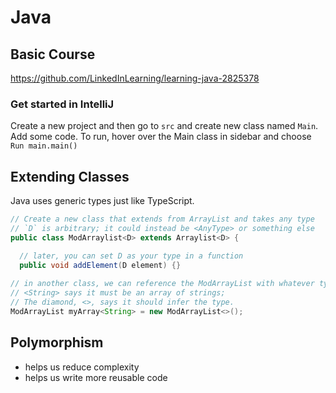 # Java

## Basic Course
https://github.com/LinkedInLearning/learning-java-2825378

### Get started in IntelliJ

Create a new project and then go to `src` and create new class named `Main`.
Add some code.
To run, hover over the Main class in sidebar and choose `Run main.main()`

## Extending Classes
Java uses generic types just like TypeScript. 
```Java
// Create a new class that extends from ArrayList and takes any type
// `D` is arbitrary; it could instead be <AnyType> or something else
public class ModArraylist<D> extends Arraylist<D> {

  // later, you can set D as your type in a function
  public void addElement(D element) {}  
  
// in another class, we can reference the ModArrayList with whatever type we'd like
// <String> says it must be an array of strings;
// The diamond, <>, says it should infer the type.
ModArrayList myArray<String> = new ModArrayList<>();
```

## Polymorphism
- helps us reduce complexity
- helps us write more reusable code
